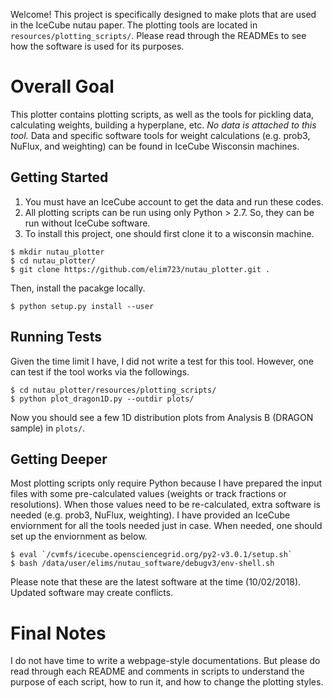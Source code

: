 Welcome! This project is specifically designed to make plots that are used in the IceCube nutau paper. The plotting tools are located in `resources/plotting_scripts/`. Please read through the READMEs to see how the software is used for its purposes.

Overall Goal
============

This plotter contains plotting scripts, as well as the tools for pickling data, calculating weights, building a hyperplane, etc. *No data is attached to this tool.* Data and specific software tools for weight calculations (e.g. prob3, NuFlux, and weighting) can be found in IceCube Wisconsin machines.

Getting Started
---------------

1. You must have an IceCube account to get the data and run these codes. 
2. All plotting scripts can be run using only Python > 2.7. So, they can be run without IceCube software.
3. To install this project, one should first clone it to a wisconsin machine.
```
$ mkdir nutau_plotter
$ cd nutau_plotter/
$ git clone https://github.com/elim723/nutau_plotter.git .
```
Then, install the pacakge locally.
```
$ python setup.py install --user
```
Running Tests
-------------

Given the time limit I have, I did not write a test for this tool. However, one can test if the tool works via the followings.
```
$ cd nutau_plotter/resources/plotting_scripts/
$ python plot_dragon1D.py --outdir plots/
```
Now you should see a few 1D distribution plots from Analysis B (DRAGON sample) in `plots/`.

Getting Deeper
--------------

Most plotting scripts only require Python because I have prepared the input files with some pre-calculated values (weights or track fractions or resolutions). When those values need to be re-calculated, extra software is needed (e.g. prob3, NuFlux, weighting). I have provided an IceCube enviornment for all the tools needed just in case. When needed, one should set up the enviornment as below.
```
$ eval `/cvmfs/icecube.opensciencegrid.org/py2-v3.0.1/setup.sh`
$ bash /data/user/elims/nutau_software/debugv3/env-shell.sh
```
Please note that these are the latest software at the time (10/02/2018). Updated software may create conflicts.

Final Notes
===========

I do not have time to write a webpage-style documentations. But please do read through each README and comments in scripts to understand the purpose of each script, how to run it, and how to change the plotting styles.